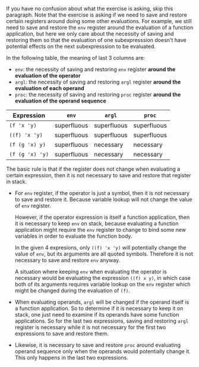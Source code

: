 If you have no confusion about what the exercise is asking, skip
this paragraph.
Note that the exercise is asking if we need to save and restore certain
registers around doing some other evaluations.
For example, we still need to save and restore the `env` register
around the evaluation of a function application,
but here we only care about the necessity of saving and restoring them
so that the evaluation of one subexpresssion doesn't have potential
effects on the next subexpresssion to be evaluated.

In the following table, the meaning of last 3 columns are:

* `env`: the necessity of saving and restoring `env` register
  **around the evaluation of the operator**
* `argl`: the necessity of saving and restoring `argl` register
  **around the evaluation of each operand**
* `proc`: the necessity of saving and restoring `proc` register
  **around the evaluation of the operand sequence**

Expression | `env` | `argl` | `proc`
--- | --- | --- | ----
`(f 'x 'y)`     | superfluous | superfluous | superfluous
`((f) 'x 'y)`   | superfluous | superfluous | superfluous
`(f (g 'x) y)`  | superfluous | necessary   | necessary
`(f (g 'x) 'y)` | superfluous | necessary   | necessary

The basic rule is that if the register does not change when
evaluating a certain expression, then it is not necessary to
save and restore that register in stack.

* For `env` register, if the operator is just a symbol, then
it is not necessary to save and restore it. Because
variable lookup will not change the value of `env` register.

    However, if the operator expression is itself a function
    application, then it is necessary to keep `env` on stack,
    because evaluating a function application might require
    the `env` register to change to bind some new variables
    in order to evaluate the function body.

    In the given 4 expresions, only `((f) 'x 'y)` will potentially
    change the value of `env`, but its arguments are all quoted symbols.
    Therefore it is not necessary to save and restore `env` anyway.

    A situation where keeping `env` when evaluating the operator is
    necessary would be evaluating the expression `((f) x y)`, in
    which case both of its arguments requires variable lookup
    on the `env` register which might be changed during the
    evaluation of `(f)`.

* When evaluating operands, `argl` will be changed if the operand
itself is a function application. So to determine if it is necessary
to keep it on stack, one just need to examine if its operands have
some function applications. So for the last two expressions,
saving and restoring `argl` register is necessary while
it is not necessary for the first two expressions to save and restore them.

* Likewise, it is necessary to save and restore `proc` around
evaluating operand sequence only when the operands would potentially
change it. This only happens in the last two expressions.
